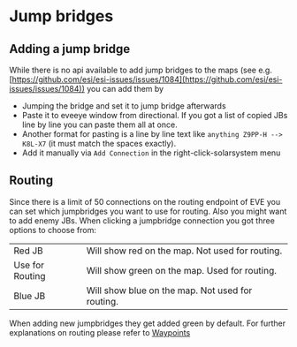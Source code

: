 
# Jump bridges

## Adding a jump bridge
While there is no api available to add jump bridges to the maps  (see e.g. [https://github.com/esi/esi-issues/issues/1084](https://github.com/esi/esi-issues/issues/1084)) you can add them by 

 - Jumping the bridge and set it to jump bridge afterwards
 - Paste it to eveeye window from directional. If you got a list of copied JBs line by line you can paste them all at once. 
 - Another format for pasting is a line by line text like `anything Z9PP-H --> K8L-X7` (it must match the spaces exactly).
 - Add it manually via `Add Connection` in the right-click-solarsystem menu

## Routing
Since there is a limit of 50 connections on the routing endpoint of EVE you can set which jumpbridges you want to use for routing. Also you might want to add enemy JBs. When clicking a jumpbridge connection you got three options to choose from:

|  |  |
|--|--|
| Red JB | Will show red on the map. Not used for routing. |
| Use for Routing | Will show green on the map. Used for routing. |
| Blue JB | Will show blue on the map. Not used for routing. |

When adding new jumpbridges they get added green by default.
For further explanations on routing please refer to [Waypoints](https://eveeye.readthedocs.io/en/latest/navigation/waypoints) 

<!--stackedit_data:
eyJoaXN0b3J5IjpbLTU0NzE4NTIwMSwxODUwMDQwODk2LC0xOD
M1NjY0NDMyLDI5NDYzOTksLTE1NjIwNjAyNTksMzI3NTQ3OTIz
LC02MzY0NjA0NjEsMjAxMTQ0MzUxMSwtMTc1MTQ2MDEzMl19
-->